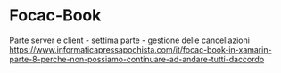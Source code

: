 # Focac-Book
Parte server e client - settima parte - gestione delle cancellazioni
https://www.informaticapressapochista.com/it/focac-book-in-xamarin-parte-8-perche-non-possiamo-continuare-ad-andare-tutti-daccordo
